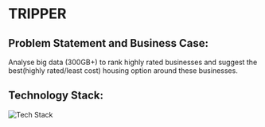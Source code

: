 # TRIPPER

## Problem Statement and Business Case:
Analyse big data (300GB+) to rank highly rated businesses and suggest the best(highly rated/least cost) housing option around these businesses.


## Technology Stack:
![Tech Stack](https://github.com/walvekarvarun/tripper-insightdataeng/blob/master/Tech%20Stack.png)

